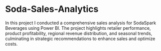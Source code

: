 # Soda-Sales-Analytics
In this project I conducted a comprehensive sales analysis for SodaSpark Beverages using Power BI. The project highlights retailer performance, product profitability, regional revenue distribution, and seasonal trends, culminating in strategic recommendations to enhance sales and optimize costs.
